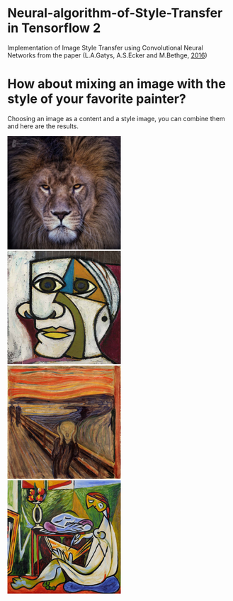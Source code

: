 # Neural-algorithm-of-Style-Transfer in Tensorflow 2

Implementation of Image Style Transfer using Convolutional Neural Networks from the paper (L.A.Gatys, A.S.Ecker and M.Bethge, [2016](https://openaccess.thecvf.com/content_cvpr_2016/html/Gatys_Image_Style_Transfer_CVPR_2016_paper.html))

# How about mixing an image with the style of your favorite painter?

Choosing an image as a content and a style image, you can combine them and here are the results.

<img src="https://github.com/ioankont/NeuralStyleTransfer/blob/main/pictures/ContentImages/Lion.jpg" width="256" height="256" title="Content Image"> 
<img src="https://github.com/ioankont/NeuralStyleTransfer/blob/main/pictures/StyleImages/Portrait.jpg" width="256" height="256" title="Style Image 1"> <img src="https://github.com/ioankont/NeuralStyleTransfer/blob/main/pictures/StyleImages/Scream.jpg" width="256" height="256" title="Style Image 2"> <img src="https://github.com/ioankont/NeuralStyleTransfer/blob/main/pictures/StyleImages/TheMuse.jpg" width="256" height="256" title="Style Image 3"/> 
